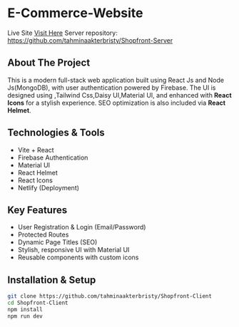 # E-Commerce-Website
Live Site  [Visit Here](https://assaignment-10-1c679.web.app/)
Server repository: https://github.com/tahminaakterbristy/Shopfront-Server
## About The Project

This is a modern full-stack web application built using React Js and Node Js(MongoDB), with user authentication powered by Firebase. 
The UI is designed using ,Tailwind Css,Daisy UI,Material UI, and enhanced with **React Icons** for a stylish experience. SEO optimization is also included via **React Helmet**.

## Technologies & Tools

-  Vite + React
-  Firebase Authentication
-  Material UI
-  React Helmet
- React Icons
-  Netlify (Deployment)

## Key Features

- User Registration & Login (Email/Password)
- Protected Routes
- Dynamic Page Titles (SEO)
- Stylish, responsive UI with Material UI
- Reusable components with custom icons



## Installation & Setup

```bash
git clone https://github.com/tahminaakterbristy/Shopfront-Client
cd Shopfront-Client
npm install
npm run dev
